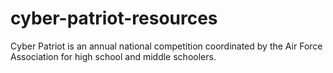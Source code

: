 # cyber-patriot-resources
Cyber Patriot is an annual national competition coordinated by the Air Force Association for high school and middle schoolers.
